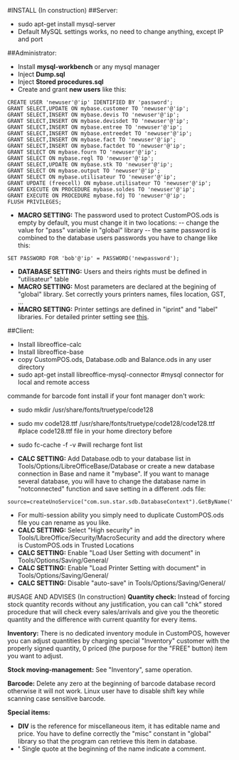 #INSTALL (In construction)
##Server:
- sudo apt-get install mysql-server
- Default MySQL settings works, no need to change anything, except IP and port

##Administrator:
- Install **mysql-workbench** or any mysql manager
- Inject **Dump.sql**
- Inject **Stored procedures.sql**
- Create and grant **new users** like this:
```
CREATE USER 'newuser'@'ip' IDENTIFIED BY 'password';
GRANT SELECT,UPDATE ON mybase.customer TO 'newuser'@'ip';
GRANT SELECT,INSERT ON mybase.devis TO 'newuser'@'ip';
GRANT SELECT,INSERT ON mybase.devisdet TO 'newuser'@'ip';
GRANT SELECT,INSERT ON mybase.entree TO 'newuser'@'ip';
GRANT SELECT,INSERT ON mybase.entreedet TO 'newuser'@'ip';
GRANT SELECT,INSERT ON mybase.fact TO 'newuser'@'ip';
GRANT SELECT,INSERT ON mybase.factdet TO 'newuser'@'ip';
GRANT SELECT ON mybase.fourn TO 'newuser'@'ip';
GRANT SELECT ON mybase.regl TO 'newuser'@'ip';
GRANT SELECT,UPDATE ON mybase.stk TO 'newuser'@'ip';
GRANT SELECT ON mybase.output TO 'newuser'@'ip';
GRANT SELECT ON mybase.utilisateur TO 'newuser'@'ip';
GRANT UPDATE (freecell) ON mybase.utilisateur TO 'newuser'@'ip';
GRANT EXECUTE ON PROCEDURE mybase.soldes TO 'newuser'@'ip';
GRANT EXECUTE ON PROCEDURE mybase.fdj TO 'newuser'@'ip';
FLUSH PRIVILEGES;
```
- **MACRO SETTING:** The password used to protect CustomPOS.ods is empty by default, you must change it in two locations: -- change the value for "pass" variable in "global" library
-- the same password is combined to the database users passwords you have to change like this:
```
SET PASSWORD FOR 'bob'@'ip' = PASSWORD('newpassword');
```
- **DATABASE SETTING:** Users and theirs rights must be defined in "utilisateur" table
- **MACRO SETTING:** Most parameters are declared at the begining of "global" library. Set correctly yours printers names, files location, GST, ...
- **MACRO SETTING:**  Printer settings are defined in "iprint" and "label" libraries. For detailed printer setting see [this](https://wiki.openoffice.org/wiki/Documentation/BASIC_Guide/StarDesktop).

##Client:
- Install libreoffice-calc
- Install libreoffice-base
- copy CustomPOS.ods, Database.odb and Balance.ods in any user directory
- sudo apt-get install libreoffice-mysql-connector                  #mysql connector for local and remote access

commande for barcode font install if your font manager don't work:
- sudo mkdir /usr/share/fonts/truetype/code128
- sudo mv code128.ttf /usr/share/fonts/truetype/code128/code128.ttf #place code128.ttf file in your home directory before
- sudo fc-cache -f -v                                               #will recharge font list

- **CALC SETTING:** Add Database.odb to your database list in Tools/Options/LibreOfficeBase/Database or create a new database connection in Base and name it "mybase". If you want to manage several database, you will have to change the database name in "notconnected" function and save setting in a different .ods file:
```
source=createUnoService("com.sun.star.sdb.DatabaseContext").GetByName("yourdatabasename")
```
- For multi-session ability you simply need to duplicate CustomPOS.ods file you can rename as you like.
- **CALC SETTING:** Select "High security" in Tools/LibreOffice/Security/MacroSecurity and add the directory where is CustomPOS.ods in Trusted Locations
- **CALC SETTING:** Enable "Load User Setting with document" in Tools/Options/Saving/General/
- **CALC SETTING:** Enable "Load Printer Setting with document" in Tools/Options/Saving/General/
- **CALC SETTING:** Disable "auto-save" in Tools/Options/Saving/General/

#USAGE AND ADVISES (In construction)
**Quantity check:**  Instead of forcing stock quantity records without any justification, you can call "chk" stored procedure that will check every sales/arrivals and give you the theoretic quantity and the difference with current quantity for every items.

**Inventory:**  There is no dedicated inventory module in CustomPOS, however you can adjust quantities by charging special "Inventory" customer with the properly signed quantity, 0 priced (the purpose for the "FREE" button) item you want to adjust.

**Stock moving-management:**  See "Inventory", same operation.

**Barcode:**  Delete any zero at the beginning of barcode database record otherwise it will not work.
Linux user have to disable shift key while scanning case sensitive barcode.

**Special items:**
- **DIV** is the reference for miscellaneous item, it has editable name and price. You have to define correctly the "misc" constant in "global" library so that the program can retrieve this item in database.
- **'**  Single quote at the beginning of the name indicate a comment.
